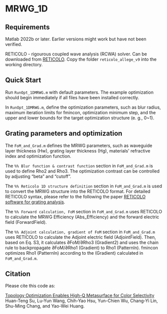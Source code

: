 # MRWG_1D

## Requirements
Matlab 2022b or later. Earlier versions might work but have not been verified.

RETICOLO - rigourous coupled wave analysis (RCWA) solver. Can be downloaded from [RETICOLO](https://www.lp2n.institutoptique.fr/equipes-de-recherche-du-lp2n/light-complex-nanostructures). Copy the folder `reticolo_allege_v9` into the working directory.

## Quick Start
Run `RunOpt_1DMRWG.m` with default parameters. The example optimization should begin immediately if all files have been installed correctly.

In `RunOpt_1DMRWG.m`, define the optimization parameters, such as blur radius, maximum iteration limits for fmincon, optimization minimum step, and the upper and lower bounds for the target optimization structure (e. g., 0~1).

## Grating parameters and optimization
The `FoM_and_Grad.m` defines the MRWG parameters, such as waveguide layer thickness (Hw), grating layer thickness (Hg), materials' refractive index and optimization function.

The `%% Blur function & contrast function` section in `FoM_and_Grad.m` is used to define Rho2 and Rho3. The optimization contrast can be controlled by adjusting “beta” and “cutoff”.

The `%% Reticolo 1D structure definition` section in `FoM_and_Grad.m` is used to convert the MRWG structure into the RETICOLO format. For detailed RETICOLO syntax, please refer to the following the paper [RETICOLO software for grating analysis](https://arxiv.org/abs/2101.00901).

The `%% Forward calculation, FoM` section in `FoM_and_Grad.m` uses RETICOLO to calculate the MRWG Efficiency (Abs_Efficiency) and the forward electric field (ForwardField).

The `%% Adjoint calculation, gradient of FoM` section in `FoM_and_Grad.m` uses RETICOLO to calculate the Adjoint electric field (AdjointField). Then, based on Eq. S3, it calculates ∂FoM/∂Rho3 (Gradient2) and uses the chain rule to backpropagate ∂FoM/∂Rho1 (Gradient) to Rho1 (PatternIn). fmincon optimizes Rho1 (PatternIn) according to the   (Gradient) calculated in `FoM_and_Grad.m`.

## Citation
Please cite this code as:

[Topology Optimization Enables High-Q Metasurface for Color Selectivity](https://doi.org/10.1021/acs.nanolett.4c01858)
Huan-Teng Su, Lu-Yun Wang, Chih-Yao Hsu, Yun-Chien Wu, Chang-Yi Lin, Shu-Ming Chang, and Yao-Wei Huang.
